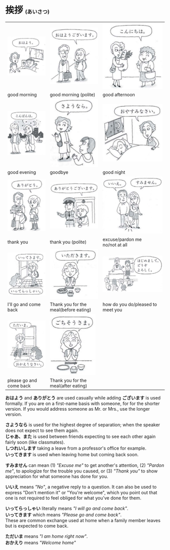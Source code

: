 # 挨拶 <sup><sub><sub>(あいさつ)</sub></sub></sup>

||||
|-|-|-|
|![](.imgs/ohayou.png)|![](.imgs/ohayougozaimasu.png)|![](.imgs/konnichiwa.png)|
|good morning|good morning (polite)|good afternoon|
|![](.imgs/konbanwa.png)|![](.imgs/sayounara.png)|![](.imgs/oyasuminasai.png)|
|good evening|goodbye|good night|
|![](.imgs/arigatou.png)|![](.imgs/arigatougozaimasu.png)|![](.imgs/sumimasen.png)|
|thank you|thank you (polite)|excuse/pardon me<br>no/not at all|
|![](.imgs/takeoff.png)|![](.imgs/beforeeat.png)|![](.imgs/introduce.png)|
|I'll go and come back|Thank you for the meal(before eating)|how do you do/pleased to meet you|
|![](.imgs/return.png)|![](.imgs/aftereat.png)||
|please go and come back|Thank you for the meal(after eating)|||


**おはよう** and **ありがとう** are used casually while adding **ございます** is used formally. If you are on a first-name basis with someone, for for the shorter version. If you would address someone as Mr. or Mrs., use the longer version.

**さようなら** is used for the highest degree of separation; when the speaker does not expect to see them again. <br>
**じゃあ、また** is used between friends expecting to see each other again fairly soon (like classmates).<br> 
**しつれいします** taking a leave from a professor's office for example.<br>
**いってきます** is used when leaving home but coming back soon.


**すみません** can mean (1) *"Excuse me"* to get another's attention, (2) *"Pardon me"*, to apologize for the trouble you caused, or (3) *"Thank you"* to show appreciation for what someone has done for you.

**いいえ** means *"No"*, a negative reply to a question. It can also be used to express "Don't mention it" or "You're welcome", which you point out that one is not required to feel obliged for what you've done for them.

**いってらっしゃい** literally means *"I will go and come back"*.<br>
**いってきます** which means *"Please go and come back"*.<br>
These are common exchange used at home when a family member leaves but is expected to come back.

**ただいま** means *"I am home right now"*.<br>
**おかえり** means *"Welcome home"*<br>


